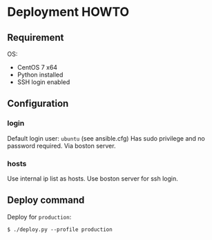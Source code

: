 # Deployment HOWTO

## Requirement

OS:

- CentOS 7 x64
- Python installed
- SSH login enabled

## Configuration

### login

Default login user: `ubuntu` (see ansible.cfg)
Has sudo privilege and no password required.
Via boston server.

### hosts

Use internal ip list as hosts.
Use boston server for ssh login.

## Deploy command

Deploy for `production`:

```
$ ./deploy.py --profile production
```
